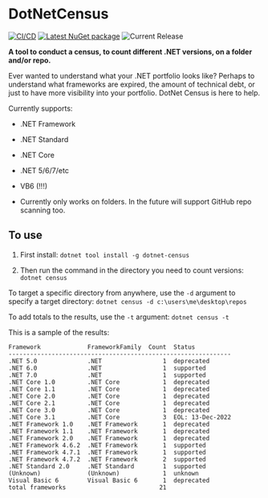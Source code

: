 # DotNetCensus
[![CI/CD](https://github.com/samsmithnz/DotNetCensus/actions/workflows/workflow.yml/badge.svg)](https://github.com/samsmithnz/DotNetCensus/actions/workflows/workflow.yml)
[![Latest NuGet package](https://img.shields.io/nuget/v/dotnet-census)](https://www.nuget.org/packages/dotnet-census/)
![Current Release](https://img.shields.io/github/release/samsmithnz/DotNetCensus/all.svg)

**A tool to conduct a census, to count different .NET versions, on a folder and/or repo.** 

Ever wanted to understand what your .NET portfolio looks like? Perhaps to understand what frameworks are expired, the amount of technical debt, or just to have more visibility into your portfolio. DotNet Census is here to help.

Currently supports:
- .NET Framework
- .NET Standard
- .NET Core 
- .NET 5/6/7/etc
- VB6 (!!!)

- Currently only works on folders. In the future will support GitHub repo scanning too.

## To use

1. First install:
`dotnet tool install -g dotnet-census`

2. Then run the command in the directory you need to count versions:
`dotnet census`

To target a specific directory from anywhere, use the `-d` argument to specify a target directory:
`dotnet census -d c:\users\me\desktop\repos`

To add totals to the results, use the `-t` argument:
`dotnet census -t`

This is a sample of the results: 
```
Framework             FrameworkFamily  Count  Status          
--------------------------------------------------------------
.NET 5.0              .NET                 1  deprecated      
.NET 6.0              .NET                 1  supported       
.NET 7.0              .NET                 1  supported       
.NET Core 1.0         .NET Core            1  deprecated      
.NET Core 1.1         .NET Core            1  deprecated      
.NET Core 2.0         .NET Core            1  deprecated      
.NET Core 2.1         .NET Core            1  deprecated      
.NET Core 3.0         .NET Core            1  deprecated      
.NET Core 3.1         .NET Core            3  EOL: 13-Dec-2022
.NET Framework 1.0    .NET Framework       1  deprecated      
.NET Framework 1.1    .NET Framework       1  deprecated      
.NET Framework 2.0    .NET Framework       1  deprecated      
.NET Framework 4.6.2  .NET Framework       1  supported       
.NET Framework 4.7.1  .NET Framework       1  supported       
.NET Framework 4.7.2  .NET Framework       2  supported       
.NET Standard 2.0     .NET Standard        1  supported       
(Unknown)             (Unknown)            1  unknown         
Visual Basic 6        Visual Basic 6       1  deprecated      
total frameworks                          21                  
```

